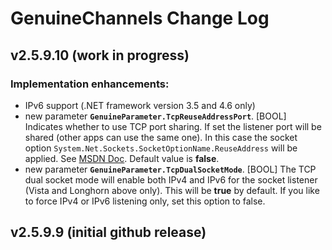 # GenuineChannels Change Log

## v2.5.9.10 (work in progress)


### Implementation enhancements:

* IPv6 support (.NET framework version 3.5 and 4.6 only)
* new parameter **`GenuineParameter.TcpReuseAddressPort`**.
	  [BOOL] Indicates whether to use TCP port sharing. If set the listener port will be shared (other apps can use the same one).
        In this case the socket option `System.Net.Sockets.SocketOptionName.ReuseAddress` will be applied. See [MSDN Doc](https://docs.microsoft.com/en-us/dotnet/api/system.net.sockets.socketoptionname?f1url=https%3A%2F%2Fmsdn.microsoft.com%2Fquery%2Fdev15.query%3FappId%3DDev15IDEF1%26l%3DEN-US%26k%3Dk(System.Net.Sockets.SocketOptionName.ReuseAddress);k(vs.objectbrowser);k(TargetFrameworkMoniker-.NETFramework,Version%3Dv4.6)%26rd%3Dtrue&view=netframework-4.7.1 "MSDN Doc").
        Default value is **false**.
* new parameter **`GenuineParameter.TcpDualSocketMode`**.
	  [BOOL] The TCP dual socket mode will enable both IPv4 and IPv6 for the socket listener (Vista and Longhorn above only).
      This will be **true** by default. If you like to force IPv4 or IPv6 listening only, set this option to false.


## v2.5.9.9 (initial github release)

